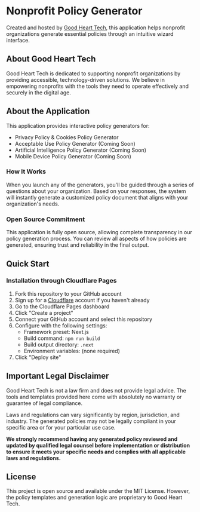 # Nonprofit Policy Generator

Created and hosted by [Good Heart Tech](https://goodheart.tech), this application helps nonprofit organizations generate essential policies through an intuitive wizard interface.

## About Good Heart Tech

Good Heart Tech is dedicated to supporting nonprofit organizations by providing accessible, technology-driven solutions. We believe in empowering nonprofits with the tools they need to operate effectively and securely in the digital age.

## About the Application

This application provides interactive policy generators for:

- Privacy Policy & Cookies Policy Generator
- Acceptable Use Policy Generator (Coming Soon)
- Artificial Intelligence Policy Generator (Coming Soon)
- Mobile Device Policy Generator (Coming Soon)

### How It Works

When you launch any of the generators, you'll be guided through a series of questions about your organization. Based on your responses, the system will instantly generate a customized policy document that aligns with your organization's needs.

### Open Source Commitment

This application is fully open source, allowing complete transparency in our policy generation process. You can review all aspects of how policies are generated, ensuring trust and reliability in the final output.

## Quick Start

### Installation through Cloudflare Pages

1. Fork this repository to your GitHub account
2. Sign up for a [Cloudflare](https://cloudflare.com) account if you haven't already
3. Go to the Cloudflare Pages dashboard
4. Click "Create a project"
5. Connect your GitHub account and select this repository
6. Configure with the following settings:
   - Framework preset: Next.js
   - Build command: `npm run build`
   - Build output directory: `.next`
   - Environment variables: (none required)
7. Click "Deploy site"

## Important Legal Disclaimer

Good Heart Tech is not a law firm and does not provide legal advice. The tools and templates provided here come with absolutely no warranty or guarantee of legal compliance.

Laws and regulations can vary significantly by region, jurisdiction, and industry. The generated policies may not be legally compliant in your specific area or for your particular use case.

**We strongly recommend having any generated policy reviewed and updated by qualified legal counsel before implementation or distribution to ensure it meets your specific needs and complies with all applicable laws and regulations.**

## License

This project is open source and available under the MIT License. However, the policy templates and generation logic are proprietary to Good Heart Tech. 